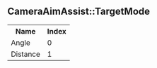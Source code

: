## CameraAimAssist::TargetMode

<table><tr><th>Name</th><th>Index</th><tr><td>Angle</td><td>0</td></tr><tr><td>Distance</td><td>1</td></tr></table>